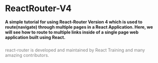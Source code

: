 # ReactRouter-V4

<b>
A simple tutorial for using React-Router Version 4 which is used to route(navigate) through multiple pages in a React Application.
Here, we will see how to  route to multiple links inside of a single page web application built using React.
</b>

<span style = "display:block; margin-top:25px; color:grey">
react-router is developed and maintained by React Training and many amazing contributors.
</span>


